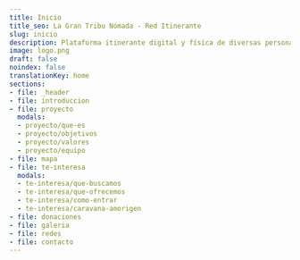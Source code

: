 ```yaml
---
title: Inicio
title_seo: La Gran Tribu Nómada - Red Itinerante
slug: inicio
description: Plataforma itinerante digital y física de diversas personas con valores similares, para potenciar dones y desarrollar una vida compartida, libre y dinámica.
image: logo.png
draft: false
noindex: false
translationKey: home
sections:
- file: _header
- file: introduccion
- file: proyecto
  modals:
  - proyecto/que-es
  - proyecto/objetivos
  - proyecto/valores
  - proyecto/equipo
- file: mapa
- file: te-interesa
  modals:
  - te-interesa/que-buscamos
  - te-interesa/que-ofrecemos
  - te-interesa/como-entrar
  - te-interesa/caravana-amorigen
- file: donaciones
- file: galeria
- file: redes
- file: contacto
---
```

